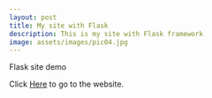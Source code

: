 ```yaml
---
layout: post
title: My site with Flask
description: This is my site with Flask framework
image: assets/images/pic04.jpg
---
```


Flask site demo

Click [Here](#) to go to the website.
